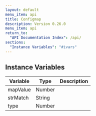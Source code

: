 ```yaml
---
layout: default
menu_item: api
title: Configmap
description: Version 0.26.0
menu_item: api
return_to:
  "API Documentation Index": /api/
sections:
  "Instance Variables": "#ivars"
---
```


## <a name="ivars"></a>Instance Variables

| Variable | Type | Description |
| --- | --- | --- |
| <a name="mapValue"></a>mapValue | Number |  |
| <a name="strMatch"></a>strMatch | String |  |
| <a name="type"></a>type | Number |  |

